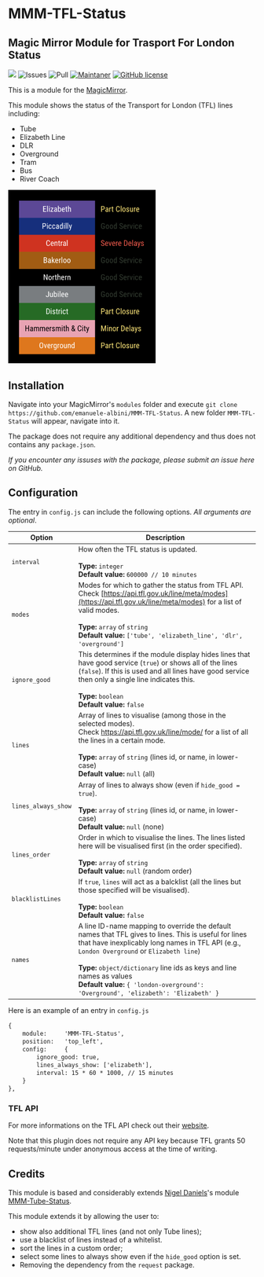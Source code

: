 # MMM-TFL-Status 
## Magic Mirror Module for Trasport For London Status

![](https://img.shields.io/badge/status-active-brightgreen)
![Issues](
https://img.shields.io/github/issues/emanuele-albini/MMM-TFL-Status)
![Pull](
https://img.shields.io/github/issues-pr/emanuele-albini/MMM-TFL-Status)
[![Maintaner](https://img.shields.io/badge/maintainer-Emanuele-blue)](https://www.emanuelealbini.com)
[![GitHub license](https://img.shields.io/github/license/Naereen/StrapDown.js.svg)](https://github.com/emanuele-albini/qualtrutils/blob/master/LICENSE)

This is a module for the [MagicMirror](https://github.com/MichMich/MagicMirror).  

This module shows the status of the Transport for London (TFL) lines including:
- Tube
- Elizabeth Line
- DLR
- Overground
- Tram
- Bus
- River Coach

<img src="tube.png" width="300"/>

## Installation
Navigate into your MagicMirror's `modules` folder and execute `git clone https://github.com/emanuele-albini/MMM-TFL-Status`. 
A new folder `MMM-TFL-Status` will appear, navigate into it.

The package does not require any additional dependency and thus does not contains any `package.json`.

*If you encounter any issuses with the package, please submit an issue here on GitHub.*

## Configuration
The entry in `config.js` can include the following options. *All arguments are optional*.

|Option|Description|
|---|---|
|`interval`| How often the TFL status is updated.<br><br>**Type:** `integer`<br>**Default value:** `600000 // 10 minutes`|
|`modes`| Modes for which to gather the status from TFL API.<br>Check [https://api.tfl.gov.uk/line/meta/modes](https://api.tfl.gov.uk/line/meta/modes) for a list of valid modes. <br><br>**Type:** `array` of `string` <br>**Default value:** `['tube', 'elizabeth_line', 'dlr', 'overground']`|
|`ignore_good`| This determines if the module display hides lines that have good service (`true`) or shows all of the lines (`false`). If this is used and all lines have good service then only a single line indicates this. <br><br>**Type:** `boolean`<br>**Default value:** `false`|
|`lines`| Array of lines to visualise (among those in the selected modes).<br>Check [https://api.tfl.gov.uk/line/mode/<mode>](https://api.tfl.gov.uk/line/mode/tube) for a list of all the lines in a certain mode.<br><br>**Type:** `array` of `string` (lines id, or name, in lower-case) <br>**Default value:** `null` (all)|
|`lines_always_show`| Array of lines to always show (even if `hide_good = true`).<br><br>**Type:** `array` of `string` (lines id, or name, in lower-case) <br>**Default value:** `null` (none)|
|`lines_order`| Order in which to visualise the lines. The lines listed here will be visualised first (in the order specified). <br><br>**Type:** `array` of `string`  <br>**Default value:** `null` (random order)|
|`blacklistLines`| If `true`, `lines` will act as a balcklist (all the lines but those specified will be visualised). <br><br>**Type:** `boolean` <br>**Default value:** `false`|
|`names`| A line ID-name mapping to override the default names that TFL gives to lines. This is useful for lines that have inexplicably long names in TFL API (e.g., `London Overground` or `Elizabeth line`) <br><br>**Type:** `object/dictionary` line ids as keys and line names as values <br>**Default value:** `{ 'london-overground': 'Overground', 'elizabeth': 'Elizabeth' }`|

Here is an example of an entry in `config.js`
```
{
    module:     'MMM-TFL-Status',
    position:   'top_left',
    config:		{
        ignore_good: true,
        lines_always_show: ['elizabeth'],
        interval: 15 * 60 * 1000, // 15 minutes
    }
},
```

### TFL API

For more informations on the TFL API check out their [website](https://api.tfl.gov.uk/).

Note that this plugin does not require any API key because TFL grants 50 requests/minute under anonymous access at the time of writing.

## Credits
This module is based and considerably extends [Nigel Daniels](https://github.com/nigel-daniels/)'s module [MMM-Tube-Status](https://github.com/nigel-daniels/MMM-Tube-Status).

This module extends it by allowing the user to:
- show also additional TFL lines (and not only Tube lines);
- use a blacklist of lines instead of a whitelist.
- sort the lines in a custom order;
- select some lines to always show even if the `hide_good` option is set.
- Removing the dependency from the `request` package.
